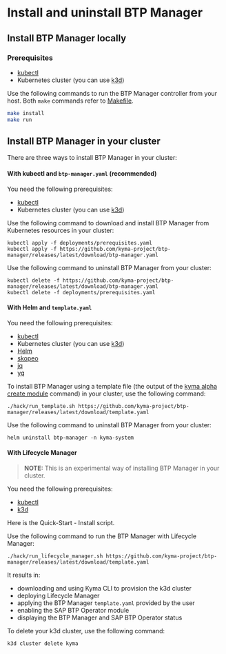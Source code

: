 # Install and uninstall BTP Manager

## Install BTP Manager locally

### Prerequisites

- [kubectl](https://kubernetes.io/docs/tasks/tools/install-kubectl/)
- Kubernetes cluster (you can use [k3d](https://k3d.io)) 

Use the following commands to run the BTP Manager controller from your host. Both `make` commands refer to [Makefile](../../Makefile).

```sh
make install
make run
```

## Install BTP Manager in your cluster

There are three ways to install BTP Manager in your cluster:

<!-- tabs:start -->

#### With kubectl and `btp-manager.yaml` (recommended)  

You need the following prerequisites:

- [kubectl](https://kubernetes.io/docs/tasks/tools/install-kubectl/)
- Kubernetes cluster (you can use [k3d](https://k3d.io)) 

Use the following command to download and install BTP Manager from Kubernetes resources in your cluster:

```shell
kubectl apply -f deployments/prerequisites.yaml
kubectl apply -f https://github.com/kyma-project/btp-manager/releases/latest/download/btp-manager.yaml
```

Use the following command to uninstall BTP Manager from your cluster:

```shell
kubectl delete -f https://github.com/kyma-project/btp-manager/releases/latest/download/btp-manager.yaml
kubectl delete -f deployments/prerequisites.yaml
```

#### With Helm and `template.yaml`  

You need the following prerequisites:

- [kubectl](https://kubernetes.io/docs/tasks/tools/install-kubectl/)
- Kubernetes cluster (you can use [k3d](https://k3d.io))
- [Helm](https://github.com/helm/helm#install)
- [skopeo](https://github.com/containers/skopeo) 
- [jq](https://github.com/stedolan/jq) 
- [yq](https://github.com/mikefarah/yq) 

To install BTP Manager using a template file (the output of the [kyma alpha create module](https://github.com/kyma-project/cli/blob/main/docs/gen-docs/kyma_alpha_create_module.md) command) in your cluster, use the following command:

```shell
./hack/run_template.sh https://github.com/kyma-project/btp-manager/releases/latest/download/template.yaml
```

Use the following command to uninstall BTP Manager from your cluster:
```shell
helm uninstall btp-manager -n kyma-system
```

#### With Lifecycle Manager  

> **NOTE:** This is an experimental way of installing BTP Manager in your cluster.

You need the following prerequisites:

- [kubectl](https://kubernetes.io/docs/tasks/tools/install-kubectl/)
- [k3d](https://k3d.io)

Here is the Quick-Start - Install script.

Use the following command to run the BTP Manager with Lifecycle Manager: 

```shell
./hack/run_lifecycle_manager.sh https://github.com/kyma-project/btp-manager/releases/latest/download/template.yaml
```

It results in:
- downloading and using Kyma CLI to provision the k3d cluster
- deploying Lifecycle Manager
- applying the BTP Manager `template.yaml` provided by the user
- enabling the SAP BTP Operator module
- displaying the BTP Manager and SAP BTP Operator status

To delete your k3d cluster, use the following command:

```shell
k3d cluster delete kyma
```

<!-- tabs:end -->
